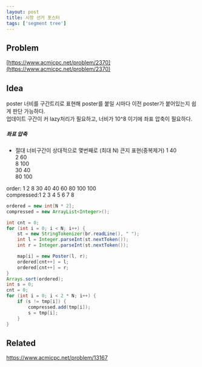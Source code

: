 ```yaml
---
layout: post
title: 시장 선거 포스터
tags: ['segment tree']
---
```

## Problem

[https://www.acmicpc.net/problem/2370](https://www.acmicpc.net/problem/2370)

## Idea

poster 너비를 구간트리로 표현해 poster를 붙일 시마다 이전 poster가 붙어있는지 쉽게 판단 가능하다.<br>
업데이트 구간이 커 lazy처리가 필요하고, 너비가 10^8 이기에 좌표 압축이 필요하다.

##### 좌표 압축
* 절대 너비구간이 상대적으로 몇번째로 (최대 N) 큰지 표현(중복제거)
1 40<br>
2 60<br>
8 100<br>
30 40<br>
80 100<br>

order:     1 2 8 30 40 40 60 80 100 100<br>
compressed:1 2 3 4  5     6  7  8<br>
 

``` java
ordered = new int[N * 2];
compressed = new ArrayList<Integer>();

int cnt = 0;
for (int i = 0; i < N; i++) {
    st = new StringTokenizer(br.readLine(), " ");
    int l = Integer.parseInt(st.nextToken());
    int r = Integer.parseInt(st.nextToken());

    map[i] = new Poster(l, r);
    ordered[cnt++] = l;
    ordered[cnt++] = r;
}
Arrays.sort(ordered);
int s = 0;
cnt = 0;
for (int i = 0; i < 2 * N; i++) {
    if (s != tmp[i]) {
        compressed.add(tmp[i]);
        s = tmp[i];
    }
}
```
## Related

https://www.acmicpc.net/problem/13167
